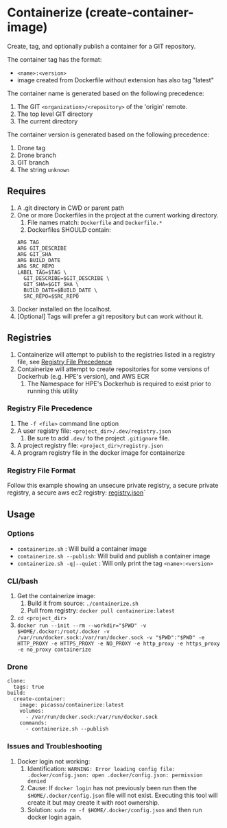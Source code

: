 <!-- (c) Copyright 2017-2019 Hewlett Packard Enterprise Development LP -->

# Containerize (create-container-image)
Create, tag, and optionally publish a container for a GIT repository.

The container tag has the format:
 - `<name>:<version>`
 - image created from Dockerfile without extension has also tag "latest"

The container name is generated based on the following precedence:

 1. The GIT `<organization>/<repository>` of the 'origin' remote.
 1. The top level GIT directory
 1. The current directory

The container version is generated based on the following precedence:

 1. Drone tag
 1. Drone branch
 1. GIT branch
 1. The string `unknown`

## Requires
 1. A .git directory in CWD or parent path
 1. One or more Dockerfiles in the project at the current working directory.
    1. File names match: `Dockerfile` and `Dockerfile.*`
    1. Dockerfiles SHOULD contain:
    ```
    ARG TAG
    ARG GIT_DESCRIBE
    ARG GIT_SHA
    ARG BUILD_DATE
    ARG SRC_REPO
    LABEL TAG=$TAG \
      GIT_DESCRIBE=$GIT_DESCRIBE \
      GIT_SHA=$GIT_SHA \
      BUILD_DATE=$BUILD_DATE \
      SRC_REPO=$SRC_REPO
    ```
 1. Docker installed on the localhost.
 1. [Optional] Tags will prefer a git repository but can work without it.
 
 ## Registries
 1. Containerize will attempt to publish to the registries listed in a registry file, see [Registry File Precedence](#precedence)
 1. Containerize will attempt to create repositories for some versions of Dockerhub (e.g. HPE's version), and AWS ECR
    1. The Namespace for HPE's Dockerhub is required to exist prior to running this utility 

### <a name="precedence"></a>Registry File Precedence
 1. The `-f <file>` command line option
 1. A user registry file: `<project_dir>/.dev/registry.json`
    1. Be sure to add `.dev/` to the project `.gitignore` file.
 1. A project registry file: `<project_dir>/registry.json`
 1. A program registry file in the docker image for containerize
 
### Registry File Format
Follow this example showing an unsecure private registry, a secure private registry, a secure aws ec2 registry: [registry.json](./registry.json)`

## Usage

### Options
 - `containerize.sh` : Will build a container image
 - `containerize.sh --publish`: Will build and publish a container image 
 - `containerize.sh -q|--quiet` : Will only print the tag `<name>:<version>`

### CLI/bash
 1. Get the containerize image:
    1. Build it from source: `./containerize.sh`
    1. Pull from registry: `docker pull containerize:latest`
 1. `cd <project_dir>`
 1. `docker run --init --rm --workdir="$PWD" -v $HOME/.docker:/root/.docker -v /var/run/docker.sock:/var/run/docker.sock -v "$PWD":"$PWD" -e HTTP_PROXY -e HTTPS_PROXY -e NO_PROXY -e http_proxy -e https_proxy -e no_proxy containerize`

### Drone
```
clone:
  tags: true
build:
  create-container:
    image: picasso/containerize:latest
    volumes:
      - /var/run/docker.sock:/var/run/docker.sock
    commands:
      - containerize.sh --publish
```

### Issues and Troubleshooting
  1. Docker login not working: 
     1. Identification: `WARNING: Error loading config file: .docker/config.json: open .docker/config.json: permission denied`
     1. Cause: If `docker login` has not previously been run then the `$HOME/.docker/config.json` file will not exist.
        Executing this tool will create it but may create it with root ownership.
     1. Solution: `sudo rm -f $HOME/.docker/config.json` and then run docker login again.
